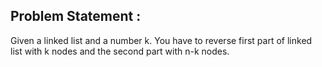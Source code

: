 Problem Statement :
-------------------
Given a linked list and a number k. You have to reverse first part of linked list with k nodes and the second part with n-k nodes.
